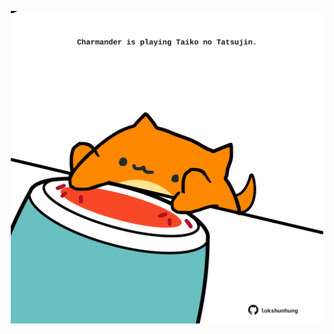 <!-- built at 04/11/2024, 17:00:40 UTC -->
<p align="center">
  <img width="500" height="500" src="./ReadmeImage.svg">
</p>
